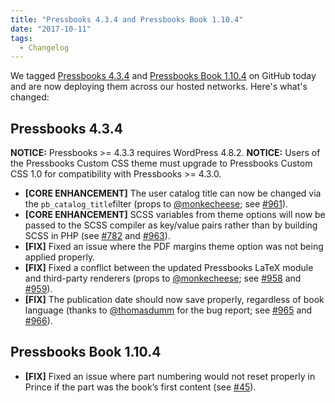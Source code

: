 ```yaml
---
title: "Pressbooks 4.3.4 and Pressbooks Book 1.10.4"
date: "2017-10-11"
tags: 
  - Changelog
---
```


We tagged [Pressbooks 4.3.4](https://github.com/pressbooks/pressbooks/releases/tag/4.3.4) and [Pressbooks Book 1.10.4](https://github.com/pressbooks/pressbooks-book/releases/tag/1.10.4) on GitHub today and are now deploying them across our hosted networks. Here's what's changed:

## Pressbooks 4.3.4

**NOTICE:** Pressbooks >= 4.3.3 requires WordPress 4.8.2. **NOTICE:** Users of the Pressbooks Custom CSS theme must upgrade to Pressbooks Custom CSS 1.0 for compatibility with Pressbooks >= 4.3.0.

- **[CORE ENHANCEMENT]** The user catalog title can now be changed via the `pb_catalog_title`filter (props to [@monkecheese](https://github.com/monkecheese); see [#961](https://github.com/pressbooks/pressbooks/pull/961)).
- **[CORE ENHANCEMENT]** SCSS variables from theme options will now be passed to the SCSS compiler as key/value pairs rather than by building SCSS in PHP (see [#782](https://github.com/pressbooks/pressbooks/issues/782) and [#963](https://github.com/pressbooks/pressbooks/pull/963)).
- **[FIX]** Fixed an issue where the PDF margins theme option was not being applied properly.
- **[FIX]** Fixed a conflict between the updated Pressbooks LaTeX module and third-party renderers (props to [@monkecheese](https://github.com/monkecheese); see [#958](https://github.com/pressbooks/pressbooks/issues/958) and [#959](https://github.com/pressbooks/pressbooks/pull/959)).
- **[FIX]** The publication date should now save properly, regardless of book language (thanks to [@thomasdumm](https://github.com/thomasdumm) for the bug report; see [#965](https://github.com/pressbooks/pressbooks/issues/965) and [#966](https://github.com/pressbooks/pressbooks/pull/966)).

## Pressbooks Book 1.10.4

- **[FIX]** Fixed an issue where part numbering would not reset properly in Prince if the part was the book’s first content (see [#45](https://github.com/pressbooks/pressbooks-book/pull/45)).

